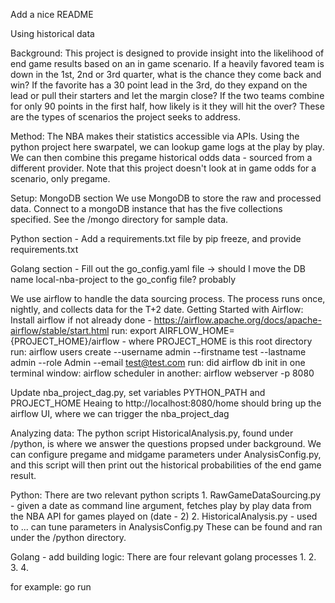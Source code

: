 Add a nice README 

Using historical data

Background:
This project is designed to provide insight into the likelihood of end game results based on an in game scenario. If a heavily favored team is down in the 1st, 2nd or 3rd quarter, what is the chance they come back and win? If the favorite has a 30 point lead in the 3rd, do they expand on the lead or pull their starters and let the margin close? If the two teams combine for only 90 points in the first half, how likely is it they will hit the over? These are the types of scenarios the project seeks to address.

Method: 
The NBA makes their statistics accessible via APIs. Using the python project here swarpatel, we can lookup game logs at the play by play. We can then combine this pregame historical odds data - sourced from a different provider. Note that this project doesn't look at in game odds for a scenario, only pregame.

Setup:
MongoDB section
We use MongoDB to store the raw and processed data. Connect to a mongoDB instance that has the five collections specified. See the /mongo directory for sample data. 

Python section - 
Add a requirements.txt file by pip freeze, and provide requirements.txt

Golang section - 
Fill out the go_config.yaml file
-> should I move the DB name local-nba-project to the go_config file? probably



We use airflow to handle the data sourcing process. The process runs once, nightly, and collects data for the T+2 date.
Getting Started with Airflow: 
Install airflow if not already done - https://airflow.apache.org/docs/apache-airflow/stable/start.html
run: export AIRFLOW_HOME={PROJECT_HOME}/airflow - where PROJECT_HOME is this root directory
run: airflow users create --username admin --firstname test --lastname admin --role Admin --email test@test.com
run: did airflow db init 
in one terminal window: airflow scheduler 
in another: airflow webserver -p 8080

Update nba_project_dag.py, set variables PYTHON_PATH and PROJECT_HOME
Heaing to http://localhost:8080/home should bring up the airflow UI, where we can trigger the nba_project_dag 

Analyzing data: 
The python script HistoricalAnalysis.py, found under /python, is where we answer the questions propsed under background. We can configure pregame and midgame parameters under AnalysisConfig.py, and this script will then print out the historical probabilities of the end game result. 


Python:
There are two relevant python scripts
    1. RawGameDataSourcing.py - given a date as command line argument, fetches play by play data from the NBA API for games played on (date - 2)
    2. HistoricalAnalysis.py - used to ... can tune parameters in AnalysisConfig.py 
These can be found and ran under the /python directory.  

Golang - add building logic:
There are four relevant golang processes
1.
2.
3.
4.

for example: go run 
 


